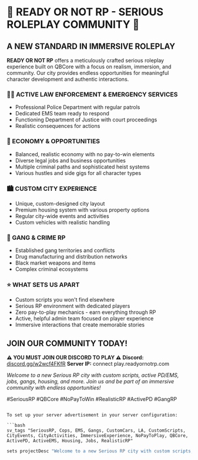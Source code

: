 # 🌆 READY OR NOT RP - SERIOUS ROLEPLAY COMMUNITY 🌆

## A NEW STANDARD IN IMMERSIVE ROLEPLAY

**READY OR NOT RP** offers a meticulously crafted serious roleplay experience built on QBCore with a focus on realism, immersion, and community. Our city provides endless opportunities for meaningful character development and authentic interactions.

### 👮‍♂️ ACTIVE LAW ENFORCEMENT & EMERGENCY SERVICES
* Professional Police Department with regular patrols
* Dedicated EMS team ready to respond
* Functioning Department of Justice with court proceedings
* Realistic consequences for actions

### 💼 ECONOMY & OPPORTUNITIES
* Balanced, realistic economy with no pay-to-win elements
* Diverse legal jobs and business opportunities
* Multiple criminal paths and sophisticated heist systems
* Various hustles and side gigs for all character types

### 🏙️ CUSTOM CITY EXPERIENCE
* Unique, custom-designed city layout
* Premium housing system with various property options
* Regular city-wide events and activities
* Custom vehicles with realistic handling

### 🔫 GANG & CRIME RP
* Established gang territories and conflicts
* Drug manufacturing and distribution networks
* Black market weapons and items
* Complex criminal ecosystems

### ⭐ WHAT SETS US APART
* Custom scripts you won't find elsewhere
* Serious RP environment with dedicated players
* Zero pay-to-play mechanics - earn everything through RP
* Active, helpful admin team focused on player experience
* Immersive interactions that create memorable stories

## JOIN OUR COMMUNITY TODAY!
**⚠️ YOU MUST JOIN OUR DISCORD TO PLAY ⚠️**
**Discord:** [discord.gg/w2wcf4FKfR](https://discord.gg/w2wcf4FKfR)
**Server IP:** connect play.readyornotrp.com

*Welcome to a new Serious RP city with custom scripts, active PD/EMS, jobs, gangs, housing, and more. Join us and be part of an immersive community with endless opportunities!*

#SeriousRP #QBCore #NoPayToWin #RealisticRP #ActivePD #GangRP
```

To set up your server advertisement in your server configuration:

```bash
sv_tags "SeriousRP, Cops, EMS, Gangs, CustomCars, LA, CustomScripts, CityEvents, CityActivities, ImmersiveExperience, NoPayToPlay, QBCore, ActivePD, ActiveEMS, Housing, Jobs, RealisticRP"
```

```bash
sets projectDesc "Welcome to a new Serious RP city with custom scripts, active PD/EMS, jobs, gangs, housing, and more. Join us and be part of an immersive community with endless opportunities!"
